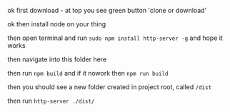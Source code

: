 ok first download - at top you see green button 'clone or download'

ok then install node on your thing

then open terminal and run `sudo npm install http-server -g` and hope it works

then navigate into this folder here 

then run `npm build` and if it nowork then `npm run build`

then you should see a new folder created in project root, called `/dist`

then run `http-server ./dist/`

